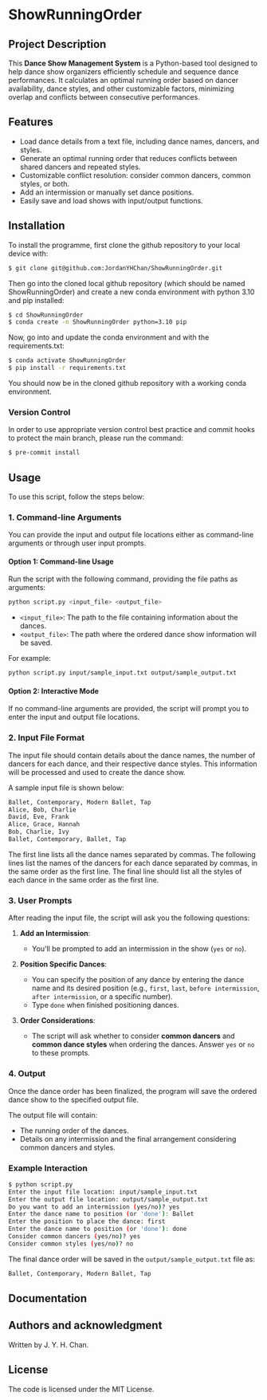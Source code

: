# ShowRunningOrder

## Project Description
This **Dance Show Management System** is a Python-based tool designed to help dance show organizers efficiently schedule and sequence dance performances. It calculates an optimal running order based on dancer availability, dance styles, and other customizable factors, minimizing overlap and conflicts between consecutive performances.

## Features
- Load dance details from a text file, including dance names, dancers, and styles.
- Generate an optimal running order that reduces conflicts between shared dancers and repeated styles.
- Customizable conflict resolution: consider common dancers, common styles, or both.
- Add an intermission or manually set dance positions.
- Easily save and load shows with input/output functions.

## Installation
To install the programme, first clone the github repository to your local device with:
```bash
$ git clone git@github.com:JordanYHChan/ShowRunningOrder.git
```

Then go into the cloned local github repository (which should be named ShowRunningOrder) and create a new conda environment with python 3.10 and pip installed:
```bash
$ cd ShowRunningOrder
$ conda create -n ShowRunningOrder python=3.10 pip
```

Now, go into and update the conda environment and with the requirements.txt:
```bash
$ conda activate ShowRunningOrder
$ pip install -r requirements.txt
```

You should now be in the cloned github repository with a working conda environment.

### Version Control
In order to use appropriate version control best practice and commit hooks to protect the main branch, please run the command:
```bash
$ pre-commit install
```

## Usage

To use this script, follow the steps below:

### 1. Command-line Arguments
You can provide the input and output file locations either as command-line arguments or through user input prompts.

#### Option 1: Command-line Usage
Run the script with the following command, providing the file paths as arguments:

```bash
python script.py <input_file> <output_file>
```

- `<input_file>`: The path to the file containing information about the dances.
- `<output_file>`: The path where the ordered dance show information will be saved.

For example:
```bash
python script.py input/sample_input.txt output/sample_output.txt
```

#### Option 2: Interactive Mode
If no command-line arguments are provided, the script will prompt you to enter the input and output file locations.

### 2. Input File Format
The input file should contain details about the dance names, the number of dancers for each dance, and their respective dance styles. This information will be processed and used to create the dance show.

A sample input file is shown below:

```txt
Ballet, Contemporary, Modern Ballet, Tap
Alice, Bob, Charlie
David, Eve, Frank
Alice, Grace, Hannah
Bob, Charlie, Ivy
Ballet, Contemporary, Ballet, Tap
```

The first line lists all the dance names separated by commas. The following lines list the names of the dancers for each dance separated by commas, in the same order as the first line. The final line should list all the styles of each dance in the same order as the first line.

### 3. User Prompts
After reading the input file, the script will ask you the following questions:

1. **Add an Intermission**:
   - You'll be prompted to add an intermission in the show (`yes` or `no`).

2. **Position Specific Dances**:
   - You can specify the position of any dance by entering the dance name and its desired position (e.g., `first`, `last`, `before intermission`, `after intermission`, or a specific number).
   - Type `done` when finished positioning dances.

3. **Order Considerations**:
   - The script will ask whether to consider **common dancers** and **common dance styles** when ordering the dances. Answer `yes` or `no` to these prompts.

### 4. Output
Once the dance order has been finalized, the program will save the ordered dance show to the specified output file.

The output file will contain:
- The running order of the dances.
- Details on any intermission and the final arrangement considering common dancers and styles.

### Example Interaction

```bash
$ python script.py
Enter the input file location: input/sample_input.txt
Enter the output file location: output/sample_output.txt
Do you want to add an intermission (yes/no)? yes
Enter the dance name to position (or 'done'): Ballet
Enter the position to place the dance: first
Enter the dance name to position (or 'done'): done
Consider common dancers (yes/no)? yes
Consider common styles (yes/no)? no
```

The final dance order will be saved in the `output/sample_output.txt` file as:

```txt
Ballet, Contemporary, Modern Ballet, Tap
```

## Documentation


## Authors and acknowledgment
Written by J. Y. H. Chan.

## License
The code is licensed under the MIT License.
